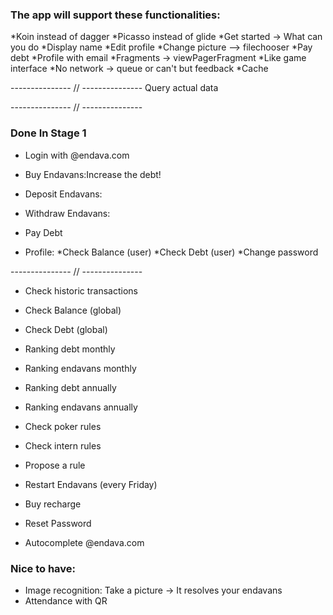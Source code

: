 ### The app will support these functionalities:
*Koin instead of dagger
*Picasso instead of glide
*Get started -> What can you do 
*Display name
*Edit profile
*Change picture --> filechooser 
*Pay debt
*Profile with email 
*Fragments -> viewPagerFragment
*Like game interface
*No network -> queue or can't but feedback 
*Cache

--------------- // ---------------
Query actual data

--------------- // ---------------
### Done In Stage 1
* Login with @endava.com

* Buy Endavans:Increase the debt!
* Deposit Endavans:
* Withdraw Endavans:
* Pay Debt

* Profile:
    *Check Balance (user)
    *Check Debt (user)
    *Change password

--------------- // ---------------
    
* Check historic transactions


    
* Check Balance (global)
* Check Debt (global)

* Ranking debt monthly
* Ranking endavans monthly
* Ranking debt annually
* Ranking endavans annually

* Check poker rules
* Check intern rules
* Propose a rule

* Restart Endavans (every Friday)
* Buy recharge

* Reset Password
* Autocomplete @endava.com

### Nice to have:

* Image recognition: Take a picture -> It resolves your endavans
* Attendance with QR